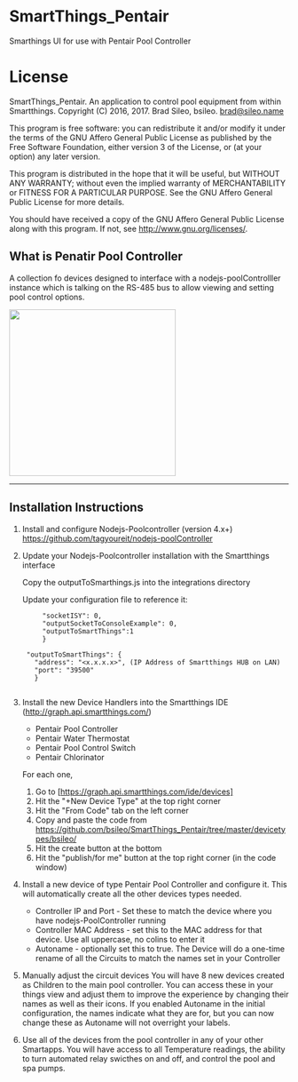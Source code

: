 # SmartThings_Pentair
Smarthings UI for use with Pentair Pool Controller

# License

SmartThings_Pentair.  An application to control pool equipment from within Smartthings.
Copyright (C) 2016, 2017.  Brad Sileo, bsileo.  brad@sileo.name

This program is free software: you can redistribute it and/or modify
it under the terms of the GNU Affero General Public License as
published by the Free Software Foundation, either version 3 of the
License, or (at your option) any later version.

This program is distributed in the hope that it will be useful,
but WITHOUT ANY WARRANTY; without even the implied warranty of
MERCHANTABILITY or FITNESS FOR A PARTICULAR PURPOSE.  See the
GNU Affero General Public License for more details.

You should have received a copy of the GNU Affero General Public License
along with this program.  If not, see <http://www.gnu.org/licenses/>.


## What is Penatir Pool Controller
A collection fo devices designed to interface with a nodejs-poolControlller instance which is talking on the RS-485 bus to allow viewing and setting pool control options. 


<img src="https://github.com/bsileo/SmartThings_Pentair/blob/master/SmartthingsPoolControlScreenshot.png" height="300">

***

## Installation Instructions

1. Install and configure Nodejs-Poolcontroller (version 4.x+)
          https://github.com/tagyoureit/nodejs-poolController
2. Update your Nodejs-Poolcontroller installation with the Smartthings interface

   Copy the outputToSmarthings.js into the integrations directory
   
   Update your configuration file to reference it:  
     
	 ```"integrations": {
          "socketISY": 0,
          "outputSocketToConsoleExample": 0,
		  "outputToSmartThings":1
          }
		  
      "outputToSmartThings": {
		"address": "<x.x.x.x>", (IP Address of Smartthings HUB on LAN)
		"port": "39500"
	    }
		 

3. Install the new Device Handlers into the Smartthings IDE (http://graph.api.smartthings.com/)
   - Pentair Pool Controller
   - Pentair Water Thermostat
   - Pentair Pool Control Switch
   - Pentair Chlorinator
   
   For each one, 

   1. Go to [https://graph.api.smartthings.com/ide/devices]
   2. Hit the "+New Device Type" at the top right corner
   3. Hit the "From Code" tab on the left corner
   4. Copy and paste the code from https://github.com/bsileo/SmartThings_Pentair/tree/master/devicetypes/bsileo/
   5. Hit the create button at the bottom
   6. Hit the "publish/for me" button at the top right corner (in the code window)

4. Install a new device of type Pentair Pool Controller and configure it. This will automatically create all the other devices types needed.    
    - Controller IP and Port - Set these to match the device where you have nodejs-PoolController running
	- Controller MAC Address - set this to the MAC address for that device. Use all uppercase, no colins to enter it
	- Autoname - optionally set this to true. The Device will do a one-time rename of all the Circuits to match the names set in your Controller

5. Manually adjust the circuit devices
    You will have 8 new devices created as Children to the main pool controller. You can access these in your things view and adjust them to improve the experience by changing their names as well as their icons. If you enabled Autoname in the initial configuration, the names indicate what they are for, but you can now change these as Autoname will not overright your labels.
	
6. Use all of the devices from the pool controller in any of your other Smartapps. You will have access to all Temperature readings, the ability to turn automated relay swicthes on and off, and control the pool and spa pumps.